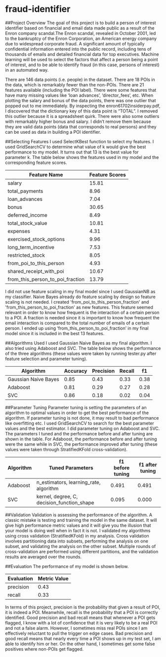 # fraud-identifier
##Project Overview
The goal of this project is to build a person of interest identifier based on financial and email data made public as a result of the Enron company scandal.The Enron scandal, revealed in October 2001, led to the bankruptcy of the Enron Corporation, an American energy company due to widespread corporate fraud.  A significant amount of typically confidential information entered into the public record, including tens of thousands of emails and detailed financial data for top executives. Machine learning will be used to select the factors that affect a person being a point of interest, and to be able to identify fraud (in this case, persons of interest) in an automated way.

There are 146 data points (i.e. people) in the dataset.  There are 18 POIs in the data, which is remarkably fewer than the non-POIs. There are 21 features available (including the POI label). There were some features that have many missing values like ‘loan advances’, ‘director_fees‘, etc. When plotting the salary and bonus of the data points, there was one outlier that popped out to me immediately. By inspecting the enron61702insiderpay.pdf, I discovered that the dictionary key of this data point is “TOTAL”. I removed this outlier because it is a spreadsheet quirk. There were also some outliers with remarkably higher bonus and salary. I didn’t remove them because they are valid data points (data that corresponds to real persons) and they can be used as data in building a POI identifier.

##Selecting Features
I used SelectKBest function to select my features. I used GridSearchCV to determine what value of k would give the best performance to my model. It turns out that 13 is the best value for parameter k. The table below shows the features used in my model and the corresponding feature scores.

Feature Name |	Feature Scores
-------------|----------------
salary | 	15.81 
total_payments |	8.96 
loan_advances |	7.04 
bonus |	30.65 
deferred_income |	8.49 
total_stock_value |	10.81 
expenses |	4.31 
exercised_stock_options |	9.96 
long_term_incentive	| 7.53 
 restricted_stock |	8.05 
from_poi_to_this_person |	4.93 
shared_receipt_with_poi |	10.67 
from_this_person_to_poi_fraction |	13.79

I did not use feature scaling in my final model since I used GaussianNB as my classifier. Naive Bayes already do feature scaling by design so feature scaling is not needed. I created 'from_poi_to_this_person_fraction' and 'from_this_person_to_poi_fraction' as new features. This feature seemed relevant in order to know how frequent is the interaction of a certain person to a POI. A fraction is needed since it is important to know how frequent the email interaction is compared to the total number of emails of a certain person. I ended up using ‘from_this_person_to_poi_fraction’ in my final model since it is included in the best 13 features.

##Algorithms Used
I used Gaussian Naive Bayes as my final algorithm. I also tried using Adaboost and SVC. The table below shows the performance of the three algorithms (these values were taken by running tester.py after feature selection and parameter tuning).

 Algorithm |	Accuracy | Precision | Recall | f1 
-----------|-----------|-----------|--------|----
Gaussian Naive Bayes |	0.85 |	0.43 |	0.33	| 0.38
Adaboost |	0.81	| 0.29	| 0.27 |	0.28
SVC |	0.86	| 0.18	| 0.02 |	0.04

##Parameter Tuning
Parameter tuning is setting the parameters of an algorithm to optimal values in order to get the best performance of the algorithm. If parameter tuning is not done, it may result to bad performance like overfitting etc. I used GridSearchCV to search for the best parameter values and the best estimator. I did parameter tuning on Adaboost and SVC. The parameters I tuned and the performance before and after tuning are shown in the table. For Adaboost, the performance before and after tuning were the same while in SVC, the performance improved after tuning (these values were taken through StratifiedKFold cross-validation).


Algorithm	| Tuned Parameters |	f1 before tuning |	f1 after tuning
----------|------------------|-------------------|-----------------
Adaboost |	n_estimators, learning_rate, algorithm |	0.491 |	0.491
SVC	| kernel, degree, C, decision_function_shape	| 0.095	| 0.000

##Validation
Validation is assessing the performance of the algorithm. A classic mistake is testing and training the model in the same dataset. It will give high performance metric values and it will give you the illusion that your model is doing well when in fact it is not. I validated my algorithms using cross validation (StratifiedKFold) in my analysis. Cross validation involves partitioning data into subsets, performing the analysis on one subset, and validating the analysis on the other subset. Multiple rounds of cross-validation are performed using different partitions, and the validation results are averaged over the rounds.

##Evaluation
The performance of my model is shown below.

Evaluation |	Metric Value
-----------|----------------
precision|	0.43
recall|	0.33

In terms of this project, precision is the probability that given a result of POI, it is indeed a POI. Meanwhile, recall is the probability that a POI is correctly identified. Good precision and bad recall means that whenever a POI gets flagged, I know with a lot of confidence that it is very likely to be a real POI and not a false alarm. However, I sometimes miss real POIs since I am effectively reluctant to pull the trigger on edge cases. Bad precision and good recall means that nearly every time a POI shows up in my test set, I am able to identify him or her. On the other hand, I sometimes get some false positives where non-POIs get flagged.






